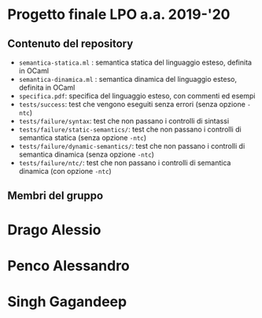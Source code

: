 # Progetto finale LPO a.a. 2019-'20

## Contenuto del repository

* `semantica-statica.ml` : semantica statica del linguaggio esteso, definita in OCaml
* `semantica-dinamica.ml` : semantica dinamica del linguaggio esteso, definita in OCaml
* `specifica.pdf`: specifica del linguaggio esteso, con commenti ed esempi
* `tests/success`: test che vengono eseguiti senza errori (senza opzione `-ntc`)
* `tests/failure/syntax`: test che non passano i controlli di sintassi 
* `tests/failure/static-semantics/`: test che non passano i controlli di semantica statica (senza opzione `-ntc`)
* `tests/failure/dynamic-semantics/`: test che non passano i controlli di semantica dinamica (senza opzione `-ntc`)
* `tests/failure/ntc/`: test che non passano i controlli di semantica dinamica (con opzione `-ntc`)

## Membri del gruppo

# Drago Alessio
# Penco Alessandro
# Singh Gagandeep
